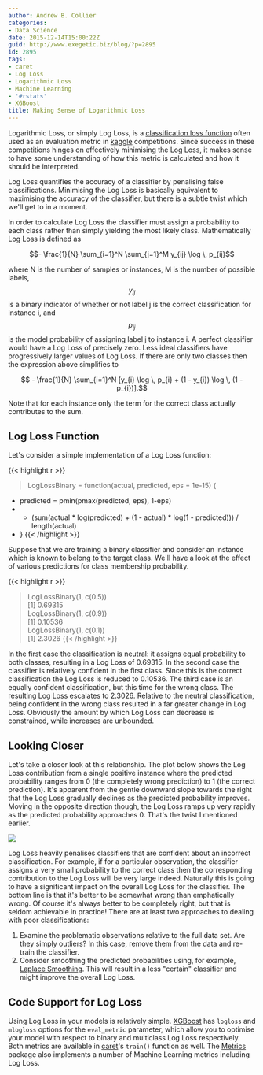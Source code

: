 ```yaml
---
author: Andrew B. Collier
categories:
- Data Science
date: 2015-12-14T15:00:22Z
guid: http://www.exegetic.biz/blog/?p=2895
id: 2895
tags:
- caret
- Log Loss
- Logarithmic Loss
- Machine Learning
- '#rstats'
- XGBoost
title: Making Sense of Logarithmic Loss
---
```


Logarithmic Loss, or simply Log Loss, is a [classification loss function](https://en.wikipedia.org/wiki/Loss_functions_for_classification) often used as an evaluation metric in [kaggle](https://www.kaggle.com/wiki/MultiClassLogLoss) competitions. Since success in these competitions hinges on effectively minimising the Log Loss, it makes sense to have some understanding of how this metric is calculated and how it should be interpreted.

Log Loss quantifies the accuracy of a classifier by penalising false classifications. Minimising the Log Loss is basically equivalent to maximising the accuracy of the classifier, but there is a subtle twist which we'll get to in a moment.

In order to calculate Log Loss the classifier must assign a probability to each class rather than simply yielding the most likely class. Mathematically Log Loss is defined as

$$- \frac{1}{N} \sum_{i=1}^N \sum_{j=1}^M y_{ij} \log \, p_{ij}$$

where N is the number of samples or instances, M is the number of possible labels, $$y_{ij}$$ is a binary indicator of whether or not label j is the correct classification for instance i, and $$ p_{ij} $$ is the model probability of assigning label j to instance i. A perfect classifier would have a Log Loss of precisely zero. Less ideal classifiers have progressively larger values of Log Loss. If there are only two classes then the expression above simplifies to

$$ - \frac{1}{N} \sum_{i=1}^N [y_{i} \log \, p_{i} + (1 - y_{i}) \log \, (1 - p_{i})].$$

Note that for each instance only the term for the correct class actually contributes to the sum.

<!-- A random classifier would assign the correct class with probability $$1/M$$ $$!1/M.$$ Averaging over all of the instances would result in a Log Loss of around $$!\log \, M.$$ -->

## Log Loss Function

Let's consider a simple implementation of a Log Loss function:

{{< highlight r >}}
> LogLossBinary = function(actual, predicted, eps = 1e-15) {
+ predicted = pmin(pmax(predicted, eps), 1-eps)
+ - (sum(actual * log(predicted) + (1 - actual) * log(1 - predicted))) / length(actual)
+ }
{{< /highlight >}}
  
Suppose that we are training a binary classifier and consider an instance which is known to belong to the target class. We'll have a look at the effect of various predictions for class membership probability.

{{< highlight r >}}
> LogLossBinary(1, c(0.5))  
[1] 0.69315  
> LogLossBinary(1, c(0.9))  
[1] 0.10536  
> LogLossBinary(1, c(0.1))  
[1] 2.3026
{{< /highlight >}}
  
In the first case the classification is neutral: it assigns equal probability to both classes, resulting in a Log Loss of 0.69315. In the second case the classifier is relatively confident in the first class. Since this is the correct classification the Log Loss is reduced to 0.10536. The third case is an equally confident classification, but this time for the wrong class. The resulting Log Loss escalates to 2.3026. Relative to the neutral classification, being confident in the wrong class resulted in a far greater change in Log Loss. Obviously the amount by which Log Loss can decrease is constrained, while increases are unbounded.

## Looking Closer

Let's take a closer look at this relationship. The plot below shows the Log Loss contribution from a single positive instance where the predicted probability ranges from 0 (the completely wrong prediction) to 1 (the correct prediction). It's apparent from the gentle downward slope towards the right that the Log Loss gradually declines as the predicted probability improves. Moving in the opposite direction though, the Log Loss ramps up very rapidly as the predicted probability approaches 0. That's the twist I mentioned earlier.

<img src="/img/2015/12/log-loss-curve.png" >

Log Loss heavily penalises classifiers that are confident about an incorrect classification. For example, if for a particular observation, the classifier assigns a very small probability to the correct class then the corresponding contribution to the Log Loss will be very large indeed. Naturally this is going to have a significant impact on the overall Log Loss for the classifier. The bottom line is that it's better to be somewhat wrong than emphatically wrong. Of course it's always better to be completely right, but that is seldom achievable in practice! There are at least two approaches to dealing with poor classifications:

1. Examine the problematic observations relative to the full data set. Are they simply outliers? In this case, remove them from the data and re-train the classifier. 
2. Consider smoothing the predicted probabilities using, for example, [Laplace Smoothing](https://en.wikipedia.org/wiki/Additive_smoothing). This will result in a less "certain" classifier and might improve the overall Log Loss.

## Code Support for Log Loss
        
Using Log Loss in your models is relatively simple. [XGBoost](https://github.com/dmlc/xgboost) has `logloss` and `mlogloss` options for the `eval_metric` parameter, which allow you to optimise your model with respect to binary and multiclass Log Loss respectively. Both metrics are available in [caret](http://topepo.github.io/caret/index.html)'s `train()` function as well. The [Metrics](https://cran.r-project.org/web/packages/Metrics/index.html) package also implements a number of Machine Learning metrics including Log Loss.
